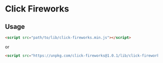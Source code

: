 # Click Fireworks

## Usage

```html
<script src="path/to/lib/click-fireworks.min.js"></script>
```

or

```html
<script src="https://unpkg.com/click-fireworks@1.0.1/lib/click-fireworks.min.js"></script>
```
